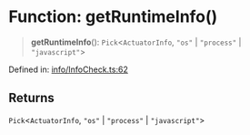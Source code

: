 # Function: getRuntimeInfo()

> **getRuntimeInfo**(): `Pick`\<`ActuatorInfo`, `"os"` \| `"process"` \| `"javascript"`\>

Defined in: [info/InfoCheck.ts:62](https://github.com/actuatorjs/actuatorjs/blob/811cc816821da2ac29627c8cd714b1bee6f2409b/src/info/InfoCheck.ts#L62)

## Returns

`Pick`\<`ActuatorInfo`, `"os"` \| `"process"` \| `"javascript"`\>
